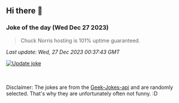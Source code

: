 ## Hi there 👋

### Joke of the day (Wed Dec 27 2023)
<!-- joke -->
>Chuck Norris hosting is 101% uptime guaranteed.
<!-- /joke -->

*Last update: Wed, 27 Dec 2023 00:37:43 GMT*

[![Update joke](https://github.com/nclskfm/nclskfm/actions/workflows/joke.yml/badge.svg)](https://github.com/nclskfm/nclskfm/actions/workflows/joke.yml)

<br><br>
Disclaimer: The jokes are from the [Geek-Jokes-api](https://github.com/sameerkumar18/geek-joke-api) and are randomly selected. That's why they are unfortunately often not funny. :D
